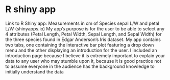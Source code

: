 # R shiny app
Link to R Shiny app: Measurements in cm of Species sepal L/W and petal L/W (shinyapps.io)
My app’s purpose is for the user to be able to select any 4 attributes (Petal Length, Petal Width,
Sepal Length, and Sepal Width) for the three species found in Edgar Anderson’s Iris dataset. My
app contains two tabs, one containing the interactive bar plot featuring a drop down menu and
the other displaying an introduction for the user. I included an introduction page because I
believe it is extremely important to explain your data to any user who may stumble upon it,
because it is good practice not to assume everyone in the audience has the background
knowledge to initially understand the data
